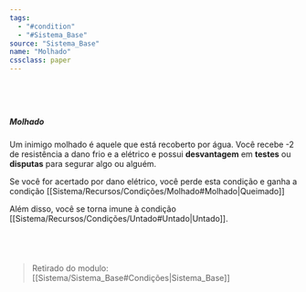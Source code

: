 ```yaml
---
tags:
  - "#condition"
  - "#Sistema_Base"
source: "Sistema_Base"
name: "Molhado"
cssclass: paper
---
```

#
<br/>

##### Molhado
 Um inimigo molhado é aquele que está recoberto por água. Você recebe -2 de resistência a dano frio e a elétrico e possui **desvantagem** em **testes** ou **disputas** para segurar algo ou alguém. 

Se você for acertado por dano elétrico, você perde esta condição e ganha a condição [[Sistema/Recursos/Condições/Molhado#Molhado|Queimado]]

Além disso, você se torna imune à condição [[Sistema/Recursos/Condições/Untado#Untado|Untado]]. 

<br/>

#


> Retirado do modulo: [[Sistema/Sistema_Base#Condições|Sistema_Base]]


